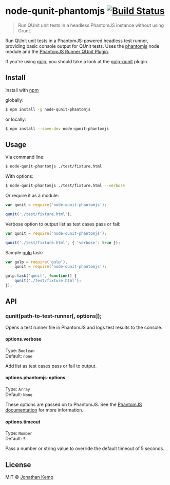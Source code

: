 # node-qunit-phantomjs [![Build Status](https://travis-ci.org/jonkemp/node-qunit-phantomjs.svg?branch=master)](https://travis-ci.org/jonkemp/node-qunit-phantomjs)

> Run QUnit unit tests in a headless PhantomJS instance without using Grunt.

Run QUnit unit tests in a PhantomJS-powered headless test runner, providing basic console output for QUnit tests. Uses the [phantomjs](https://github.com/Obvious/phantomjs) node module and the [PhantomJS Runner QUnit Plugin](https://github.com/jonkemp/qunit-phantomjs-runner).

If you're using [gulp](https://github.com/gulpjs/gulp), you should take a look at the [gulp-qunit](https://github.com/jonkemp/gulp-qunit) plugin.


## Install

Install with [npm](https://npmjs.org/package/node-qunit-phantomjs)

globally:
```bash
$ npm install -g node-qunit-phantomjs
```

or locally:
```bash
$ npm install --save-dev node-qunit-phantomjs
```

## Usage

Via command line:
```bash
$ node-qunit-phantomjs ./test/fixture.html
```
With options:
```bash
$ node-qunit-phantomjs ./test/fixture.html --verbose
```

Or require it as a module:
```js
var qunit = require('node-qunit-phantomjs');

qunit('./test/fixture.html');
```

Verbose option to output list as test cases pass or fail:
```js
var qunit = require('node-qunit-phantomjs');

qunit('./test/fixture.html', { 'verbose': true });
```

Sample [gulp](https://github.com/gulpjs/gulp) task:
```js
var gulp = require('gulp'),
    qunit = require('node-qunit-phantomjs');

gulp.task('qunit', function() {
    qunit('./test/fixture.html');
});
```

## API

### qunit(path-to-test-runner[, options]);

Opens a test runner file in PhantomJS and logs test results to the console.

#### options.verbose

Type: `Boolean`  
Default: `none`  

Add list as test cases pass or fail to output.

#### options.phantomjs-options

Type: `Array`  
Default: `None`

These options are passed on to PhantomJS. See the [PhantomJS documentation](http://phantomjs.org/api/command-line.html) for more information.

#### options.timeout

Type: `Number`  
Default: `5`

Pass a number or string value to override the default timeout of 5 seconds.

## License

MIT © [Jonathan Kemp](http://jonkemp.com)
